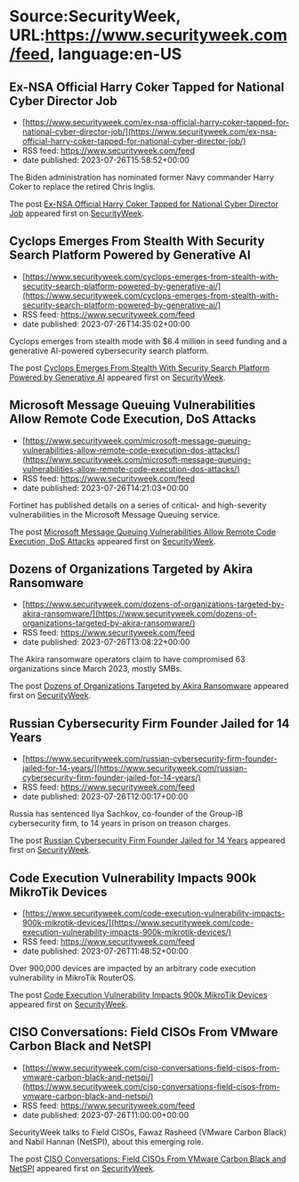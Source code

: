 # Source:SecurityWeek, URL:https://www.securityweek.com/feed, language:en-US

## Ex-NSA Official Harry Coker Tapped for National Cyber Director Job
 - [https://www.securityweek.com/ex-nsa-official-harry-coker-tapped-for-national-cyber-director-job/](https://www.securityweek.com/ex-nsa-official-harry-coker-tapped-for-national-cyber-director-job/)
 - RSS feed: https://www.securityweek.com/feed
 - date published: 2023-07-26T15:58:52+00:00

<p>The Biden administration has nominated former Navy commander Harry Coker to replace the retired Chris Inglis.</p>
<p>The post <a href="https://www.securityweek.com/ex-nsa-official-harry-coker-tapped-for-national-cyber-director-job/" rel="nofollow">Ex-NSA Official Harry Coker Tapped for National Cyber Director Job</a> appeared first on <a href="https://www.securityweek.com" rel="nofollow">SecurityWeek</a>.</p>

## Cyclops Emerges From Stealth With Security Search Platform Powered by Generative AI
 - [https://www.securityweek.com/cyclops-emerges-from-stealth-with-security-search-platform-powered-by-generative-ai/](https://www.securityweek.com/cyclops-emerges-from-stealth-with-security-search-platform-powered-by-generative-ai/)
 - RSS feed: https://www.securityweek.com/feed
 - date published: 2023-07-26T14:35:02+00:00

<p>Cyclops emerges from stealth mode with $6.4 million in seed funding and a generative AI-powered cybersecurity search platform.</p>
<p>The post <a href="https://www.securityweek.com/cyclops-emerges-from-stealth-with-security-search-platform-powered-by-generative-ai/" rel="nofollow">Cyclops Emerges From Stealth With Security Search Platform Powered by Generative AI</a> appeared first on <a href="https://www.securityweek.com" rel="nofollow">SecurityWeek</a>.</p>

## Microsoft Message Queuing Vulnerabilities Allow Remote Code Execution, DoS Attacks
 - [https://www.securityweek.com/microsoft-message-queuing-vulnerabilities-allow-remote-code-execution-dos-attacks/](https://www.securityweek.com/microsoft-message-queuing-vulnerabilities-allow-remote-code-execution-dos-attacks/)
 - RSS feed: https://www.securityweek.com/feed
 - date published: 2023-07-26T14:21:03+00:00

<p>Fortinet has published details on a series of critical- and high-severity vulnerabilities in the Microsoft Message Queuing service.</p>
<p>The post <a href="https://www.securityweek.com/microsoft-message-queuing-vulnerabilities-allow-remote-code-execution-dos-attacks/" rel="nofollow">Microsoft Message Queuing Vulnerabilities Allow Remote Code Execution, DoS Attacks</a> appeared first on <a href="https://www.securityweek.com" rel="nofollow">SecurityWeek</a>.</p>

## Dozens of Organizations Targeted by Akira Ransomware
 - [https://www.securityweek.com/dozens-of-organizations-targeted-by-akira-ransomware/](https://www.securityweek.com/dozens-of-organizations-targeted-by-akira-ransomware/)
 - RSS feed: https://www.securityweek.com/feed
 - date published: 2023-07-26T13:08:22+00:00

<p>The Akira ransomware operators claim to have compromised 63 organizations since March 2023, mostly SMBs.</p>
<p>The post <a href="https://www.securityweek.com/dozens-of-organizations-targeted-by-akira-ransomware/" rel="nofollow">Dozens of Organizations Targeted by Akira Ransomware</a> appeared first on <a href="https://www.securityweek.com" rel="nofollow">SecurityWeek</a>.</p>

## Russian Cybersecurity Firm Founder Jailed for 14 Years
 - [https://www.securityweek.com/russian-cybersecurity-firm-founder-jailed-for-14-years/](https://www.securityweek.com/russian-cybersecurity-firm-founder-jailed-for-14-years/)
 - RSS feed: https://www.securityweek.com/feed
 - date published: 2023-07-26T12:00:17+00:00

<p>Russia has sentenced Ilya Sachkov, co-founder of the Group-IB cybersecurity firm, to 14 years in prison on treason charges.</p>
<p>The post <a href="https://www.securityweek.com/russian-cybersecurity-firm-founder-jailed-for-14-years/" rel="nofollow">Russian Cybersecurity Firm Founder Jailed for 14 Years</a> appeared first on <a href="https://www.securityweek.com" rel="nofollow">SecurityWeek</a>.</p>

## Code Execution Vulnerability Impacts 900k MikroTik Devices
 - [https://www.securityweek.com/code-execution-vulnerability-impacts-900k-mikrotik-devices/](https://www.securityweek.com/code-execution-vulnerability-impacts-900k-mikrotik-devices/)
 - RSS feed: https://www.securityweek.com/feed
 - date published: 2023-07-26T11:48:52+00:00

<p>Over 900,000 devices are impacted by an arbitrary code execution vulnerability in MikroTik RouterOS.</p>
<p>The post <a href="https://www.securityweek.com/code-execution-vulnerability-impacts-900k-mikrotik-devices/" rel="nofollow">Code Execution Vulnerability Impacts 900k MikroTik Devices</a> appeared first on <a href="https://www.securityweek.com" rel="nofollow">SecurityWeek</a>.</p>

## CISO Conversations: Field CISOs From VMware Carbon Black and NetSPI
 - [https://www.securityweek.com/ciso-conversations-field-cisos-from-vmware-carbon-black-and-netspi/](https://www.securityweek.com/ciso-conversations-field-cisos-from-vmware-carbon-black-and-netspi/)
 - RSS feed: https://www.securityweek.com/feed
 - date published: 2023-07-26T11:00:00+00:00

<p>SecurityWeek talks to Field CISOs, Fawaz Rasheed (VMware Carbon Black) and Nabil Hannan (NetSPI), about this emerging role.</p>
<p>The post <a href="https://www.securityweek.com/ciso-conversations-field-cisos-from-vmware-carbon-black-and-netspi/" rel="nofollow">CISO Conversations: Field CISOs From VMware Carbon Black and NetSPI</a> appeared first on <a href="https://www.securityweek.com" rel="nofollow">SecurityWeek</a>.</p>


